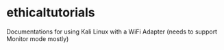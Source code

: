 # ethicaltutorials
Documentations for using Kali Linux with a WiFi Adapter (needs to support Monitor mode mostly)
